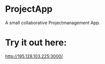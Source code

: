 # ProjectApp

A small collaborative Projectmanagement App.


# Try it out here:
http://195.128.103.225:3000/
